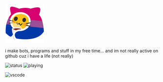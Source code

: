 ![Bi](https://raw.githubusercontent.com/ZoeBijl/QueerCats/refs/heads/main/MorningCoffee/PNG/QueerCatMorningCoffee_Bisexual.png)

i make bots, programs and stuff in my free time... and im not really active on github cuz i have a life (not really)

![status](https://api.statusbadges.me/badge/status/949217364510122024?simple=true&style=for-the-badge)
![playing](https://api.statusbadges.me/badge/playing/949217364510122024?simple=true&style=for-the-badge)

![vscode](https://api.statusbadges.me/badge/vscode/949217364510122024?simple=true&style=for-the-badge)
